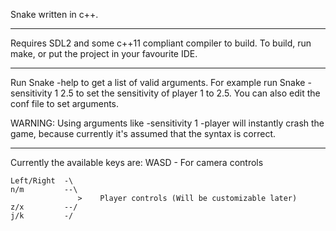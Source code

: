 Snake written in c++.

-------------------------

Requires SDL2 and some c++11 compliant compiler to build.
To build, run make, or put the project in your favourite IDE.

-------------------------

Run  Snake -help  to get a list of valid arguments.
For example run  Snake -sensitivity 1 2.5  to set the sensitivity of player 1 to 2.5.
You can also edit the conf file to set arguments.

WARNING:
	Using arguments like -sensitivity 1 -player  will instantly crash the game,
	because currently it's assumed that the syntax is correct.

-------------------------

Currently the available keys are:
	WASD	-	For camera controls
	
    Left/Right  -\
    n/m         --\
	               >	Player controls (Will be customizable later)
    z/x         --/
    j/k         -/
